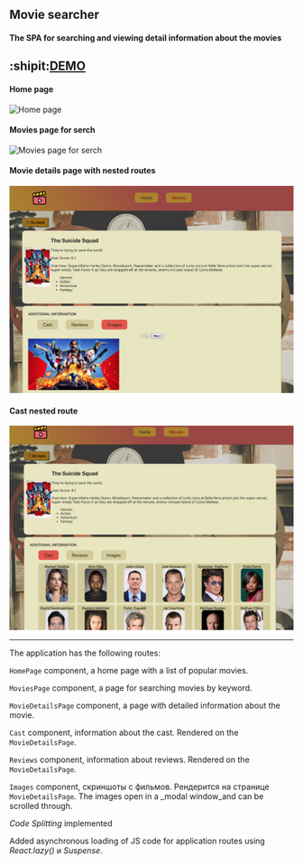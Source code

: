 ## Movie searcher

#### The SPA for searching and viewing detail information about the movies

## :shipit:[DEMO](https://vlass-movie-finder.netlify.app/)

#### Home page

![Home page](https://github.com/ElenVlass/goit-react-hw-04-movies/blob/main/src/images/home-page.png)

#### Movies page for serch

![Movies page for serch](https://github.com/ElenVlass/goit-react-hw-04-movies/blob/main/src/images/movies-page-for-serch.png)

#### Movie details page with nested routes

![](https://github.com/ElenVlass/goit-react-hw-04-movies/blob/main/src/images/movie-details-page-with-nested-routes.png)

#### Cast nested route

![Cast nested route](https://github.com/ElenVlass/goit-react-hw-04-movies/blob/main/src/images/cast-nested-route.png)

---

The application has the following routes:

`HomePage` component, a home page with a list of popular movies.

`MoviesPage` component,  a page for searching movies by keyword.

`MovieDetailsPage` component, a page with detailed information about the movie.

`Cast` component, information about the cast. Rendered on the `MovieDetailsPage`.

`Reviews` component, information about reviews. Rendered on the `MovieDetailsPage`.

`Images` component, скриншоты с фильмов. Рендерится на странице `MovieDetailsPage`. The images open in a _modal window_and can be scrolled through.

_Code Splitting_ implemented

Added asynchronous loading of JS code for application routes using _React.lazy()_ и _Suspense_.

